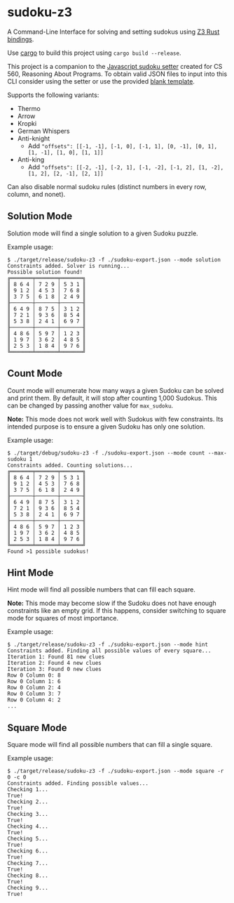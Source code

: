 # sudoku-z3

A Command-Line Interface for solving and setting sudokus using [Z3 Rust bindings](https://github.com/prove-rs/z3.rs).

Use [cargo](https://doc.rust-lang.org/cargo/getting-started/installation.html) to build this project using `cargo build --release`.

This project is a companion to the [Javascript sudoku setter](https://github.com/rao107/sudoku-setter) created for CS 560, Reasoning About Programs. To obtain valid JSON files to input into this CLI consider using the setter or use the provided [blank template](./sudoku-export.json).

Supports the following variants:
* Thermo
* Arrow
* Kropki
* German Whispers
* Anti-knight
  - Add `"offsets": [[-1, -1], [-1, 0], [-1, 1], [0, -1], [0, 1], [1, -1], [1, 0], [1, 1]]`
* Anti-king
  - Add `"offsets": [[-2, -1], [-2, 1], [-1, -2], [-1, 2], [1, -2], [1, 2], [2, -1], [2, 1]]`

Can also disable normal sudoku rules (distinct numbers in every row, column, and nonet).

## Solution Mode

Solution mode will find a single solution to a given Sudoku puzzle.

Example usage:

```
$ ./target/release/sudoku-z3 -f ./sudoku-export.json --mode solution
Constraints added. Solver is running...
Possible solution found!
╔═══════╤═══════╤═══════╗
║ 8 6 4 │ 7 2 9 │ 5 3 1 ║
║ 9 1 2 │ 4 5 3 │ 7 6 8 ║
║ 3 7 5 │ 6 1 8 │ 2 4 9 ║
╟───────┼───────┼───────╢
║ 6 4 9 │ 8 7 5 │ 3 1 2 ║
║ 7 2 1 │ 9 3 6 │ 8 5 4 ║
║ 5 3 8 │ 2 4 1 │ 6 9 7 ║
╟───────┼───────┼───────╢
║ 4 8 6 │ 5 9 7 │ 1 2 3 ║
║ 1 9 7 │ 3 6 2 │ 4 8 5 ║
║ 2 5 3 │ 1 8 4 │ 9 7 6 ║
╚═══════╧═══════╧═══════╝
```

## Count Mode

Count mode will enumerate how many ways a given Sudoku can be solved and print them. By default, it will stop after counting 1,000 Sudokus. This can be changed by passing another value for `max_sudoku`.

**Note:** This mode does not work well with Sudokus with few constraints. Its intended purpose is to ensure a given Sudoku has only one solution.

Example usage:

```
$ ./target/debug/sudoku-z3 -f ./sudoku-export.json --mode count --max-sudoku 1
Constraints added. Counting solutions...
╔═══════╤═══════╤═══════╗
║ 8 6 4 │ 7 2 9 │ 5 3 1 ║
║ 9 1 2 │ 4 5 3 │ 7 6 8 ║
║ 3 7 5 │ 6 1 8 │ 2 4 9 ║
╟───────┼───────┼───────╢
║ 6 4 9 │ 8 7 5 │ 3 1 2 ║
║ 7 2 1 │ 9 3 6 │ 8 5 4 ║
║ 5 3 8 │ 2 4 1 │ 6 9 7 ║
╟───────┼───────┼───────╢
║ 4 8 6 │ 5 9 7 │ 1 2 3 ║
║ 1 9 7 │ 3 6 2 │ 4 8 5 ║
║ 2 5 3 │ 1 8 4 │ 9 7 6 ║
╚═══════╧═══════╧═══════╝
Found >1 possible sudokus!
```

## Hint Mode

Hint mode will find all possible numbers that can fill each square.

**Note:** This mode may become slow if the Sudoku does not have enough constraints like an empty grid. If this happens, consider switching to square mode for squares of most importance.

Example usage:

```
$ ./target/release/sudoku-z3 -f ./sudoku-export.json --mode hint
Constraints added. Finding all possible values of every square...
Iteration 1: Found 81 new clues
Iteration 2: Found 4 new clues
Iteration 3: Found 0 new clues
Row 0 Column 0: 8 
Row 0 Column 1: 6 
Row 0 Column 2: 4 
Row 0 Column 3: 7 
Row 0 Column 4: 2
...
```

## Square Mode

Square mode will find all possible numbers that can fill a single square.

Example usage:

```
$ ./target/release/sudoku-z3 -f ./sudoku-export.json --mode square -r 0 -c 0
Constraints added. Finding possible values...
Checking 1...
True!
Checking 2...
True!
Checking 3...
True!
Checking 4...
True!
Checking 5...
True!
Checking 6...
True!
Checking 7...
True!
Checking 8...
True!
Checking 9...
True!
```
